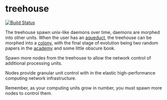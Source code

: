 # treehouse
[![Build Status](https://travis-ci.org/nonsensews/treehouse.svg?branch=master)](https://travis-ci.org/nonsensews/treehouse)

The treehouse spawn unix-like daemons over time, daemons are morphed into other units. When the user has an [aqueduct](https://github.com/nonsensews/aqueduct), the treehouse can be morphed into a [colony](https://github.com/nonsensews/colony), with the final stage of evolution being two random papers in the [academy](https://github.com/nonsensews/academy) and some little obscure book.

Spawn more nodes from the treehouse to allow the network control of additional processing units.

Nodes provide granular unit control with in the elastic high-performance computing network infrastructure.

Remember, as your computing units grow in number, you must spawn more nodes to control them.
